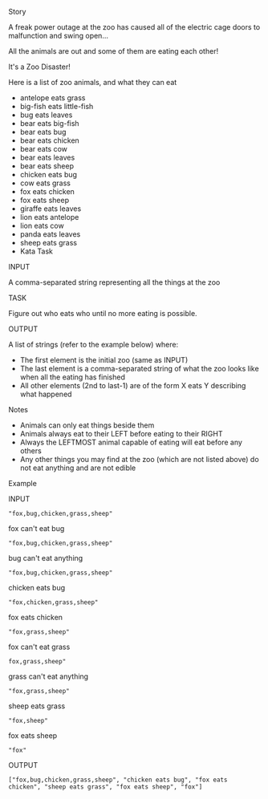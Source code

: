 Story

A freak power outage at the zoo has caused all of the electric cage doors to malfunction and swing open...

All the animals are out and some of them are eating each other!

It's a Zoo Disaster!

Here is a list of zoo animals, and what they can eat

- antelope eats grass
- big-fish eats little-fish
- bug eats leaves
- bear eats big-fish
- bear eats bug
- bear eats chicken
- bear eats cow
- bear eats leaves
- bear eats sheep
- chicken eats bug
- cow eats grass
- fox eats chicken
- fox eats sheep
- giraffe eats leaves
- lion eats antelope
- lion eats cow
- panda eats leaves
- sheep eats grass
- Kata Task

INPUT

A comma-separated string representing all the things at the zoo

TASK

Figure out who eats who until no more eating is possible.

OUTPUT

A list of strings (refer to the example below) where:

- The first element is the initial zoo (same as INPUT)
- The last element is a comma-separated string of what the zoo looks like when all the eating has finished
- All other elements (2nd to last-1) are of the form X eats Y describing what happened

Notes

- Animals can only eat things beside them
- Animals always eat to their LEFT before eating to their RIGHT
- Always the LEFTMOST animal capable of eating will eat before any others
- Any other things you may find at the zoo (which are not listed above) do not eat anything and are not edible

Example

INPUT
	
    "fox,bug,chicken,grass,sheep"

fox can't eat bug	

    "fox,bug,chicken,grass,sheep"

bug can't eat anything	
    
    "fox,bug,chicken,grass,sheep"

chicken eats bug	

    "fox,chicken,grass,sheep"

fox eats chicken	

    "fox,grass,sheep"

fox can't eat grass	

    fox,grass,sheep"

grass can't eat anything	

    "fox,grass,sheep"

sheep eats grass	
    
    "fox,sheep"

fox eats sheep	
    
    "fox"

OUTPUT	

    ["fox,bug,chicken,grass,sheep", "chicken eats bug", "fox eats chicken", "sheep eats grass", "fox eats sheep", "fox"]
